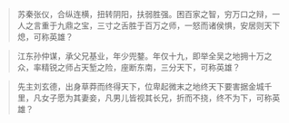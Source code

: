 > 苏秦张仪，合纵连横，扭转阴阳，扶弱胜强。困百家之智，穷万口之辩，一人之言重于九鼎之宝，三寸之舌胜于百万之师，一怒而诸侯惧，安居则天下熄，可称英雄？

> 江东孙仲谋，承父兄基业，年少兜鍪。年仅十九，即举全吴之地拥十万之众，率精锐之师占天堑之险，座断东南，三分天下，可称英雄？

> 先主刘玄德，出身草莽而终得天下，位卑起微末之地终天下要害据金城千里，凡女子愿为其妻妾，凡男儿皆视其长兄，折而不挠，终不为下，可称英雄？
